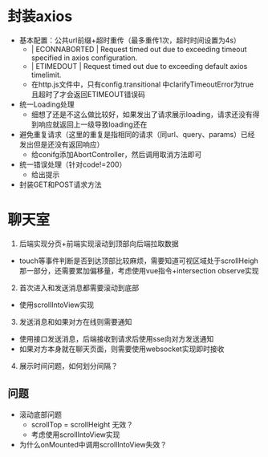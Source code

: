 # 封装axios
- 基本配置：公共url前缀+超时重传（最多重传1次，超时时间设置为4s）
  - | ECONNABORTED | Request timed out due to exceeding timeout specified in axios configuration.
  - | ETIMEDOUT | Request timed out due to exceeding default axios timelimit.
  - 在http.js文件中，只有config.transitional 中clarifyTimeoutError为true且超时了才会返回ETIMEOUT错误码
- 统一Loading处理
  - 细想了还是不这么做比较好，如果发出了请求展示loading，请求还没有得到响应就返回上一级导致loading还在
- 避免重复请求（这里的重复是指相同的请求（同url、query、params）已经发出但是还没有返回响应）
  - 给conifg添加AbortController，然后调用取消方法即可
- 统一错误处理（针对code!=200）
  - 给出提示
- 封装GET和POST请求方法

# 聊天室
1. 后端实现分页+前端实现滚动到顶部向后端拉取数据
  - touch等事件判断是否到达顶部比较麻烦，需要知道可视区域处于scrollHeigh那一部分，还需要累加偏移量，考虑使用vue指令+intersection observe实现
2. 首次进入和发送消息都需要滚动到底部
  - 使用scrollIntoView实现
3. 发送消息和如果对方在线则需要通知
  - 使用接口发送消息，后端接收到请求后使用sse向对方发送通知
  - 如果对方本身就在聊天页面，则需要使用websocket实现即时接收
4. 展示时间问题，如何划分间隔？

## 问题
- 滚动底部问题
  - scrollTop = scrollHeight 无效？
  - 考虑使用scrollIntoView实现
- 为什么onMounted中调用scrollIntoView失效？